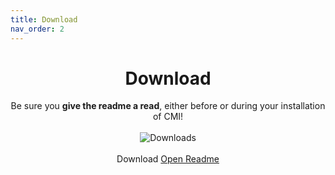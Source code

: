 ```yaml
---
title: Download
nav_order: 2
---
```


<center>
  <h1>Download</h1>
  Be sure you <b>give the readme a read</b>, either before or during your installation of CMI!
  <br><br>
  <img alt="Downloads" src="https://img.shields.io/github/downloads/krypto5863/COM-Modular-Installer/total.svg?style=flat">
  <br><br>
  <a id="downloadButton" onclick="GetDownload()" class="btn btn-green">Download</a>
  <a href="https://docs.google.com/document/d/1dFVNe2gvsVck0tjWrnCM2HxsdTFBAnsxs928Q1wVS1A" class="btn btn-blue">Open Readme</a>
</center>

<br>

<div id="changelog" align="center" class="inlayed"> 
</div>


<script type="text/javascript">
   updateDLPage();
</script>
